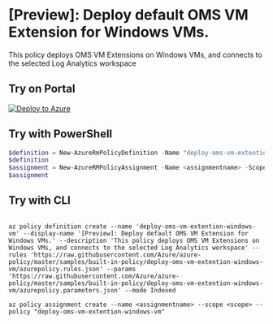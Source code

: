 # [Preview]: Deploy default OMS VM Extension for Windows VMs.

This policy deploys OMS VM Extensions on Windows VMs, and connects to the selected Log Analytics workspace

## Try on Portal

[![Deploy to Azure](http://azuredeploy.net/deploybutton.png)](https://portal.azure.com/?feature.customportal=false&microsoft_azure_policy=true&microsoft_azure_policy_policyinsights=true&feature.microsoft_azure_security_policy=true&microsoft_azure_marketplace_policy=true#blade/Microsoft_Azure_Policy/CreatePolicyDefinitionBlade/uri/https%3A%2F%2Fraw.githubusercontent.com%2FAzure%2Fazure-policy%2Fmaster%2Fsamples%2Fbuilt-in-policy%2Fdeploy-oms-vm-extention-windows-vm%2Fazurepolicy.json)

## Try with PowerShell

````powershell
$definition = New-AzureRmPolicyDefinition -Name "deploy-oms-vm-extention-windows-vm" -DisplayName "[Preview]: Deploy default OMS VM Extension for Windows VMs." -description "This policy deploys OMS VM Extensions on Windows VMs, and connects to the selected Log Analytics workspace" -Policy 'https://raw.githubusercontent.com/Azure/azure-policy/master/samples/built-in-policy/deploy-oms-vm-extention-windows-vm/azurepolicy.rules.json' -Parameter 'https://raw.githubusercontent.com/Azure/azure-policy/master/samples/built-in-policy/deploy-oms-vm-extention-windows-vm/azurepolicy.parameters.json' -Mode Indexed
$definition
$assignment = New-AzureRMPolicyAssignment -Name <assignmentname> -Scope <scope> -logAnalytics <logAnalytics> -PolicyDefinition $definition
$assignment 
````

## Try with CLI

````cli

az policy definition create --name 'deploy-oms-vm-extention-windows-vm' --display-name '[Preview]: Deploy default OMS VM Extension for Windows VMs.' --description 'This policy deploys OMS VM Extensions on Windows VMs, and connects to the selected Log Analytics workspace' --rules 'https://raw.githubusercontent.com/Azure/azure-policy/master/samples/built-in-policy/deploy-oms-vm-extention-windows-vm/azurepolicy.rules.json' --params 'https://raw.githubusercontent.com/Azure/azure-policy/master/samples/built-in-policy/deploy-oms-vm-extention-windows-vm/azurepolicy.parameters.json' --mode Indexed

az policy assignment create --name <assignmentname> --scope <scope> --policy "deploy-oms-vm-extention-windows-vm" 

````
